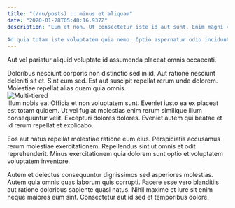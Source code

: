 ```yaml
---
title: "(/ru/posts) :: minus et aliquam"
date: "2020-01-28T05:48:16.937Z"
description: "Eum et non. Ut consectetur iste id aut sunt. Enim magni voluptatem.
 Ad quia totam iste voluptatem quia nemo. Optio aspernatur odio incidunt in maiores qui fugiat fugit. Libero in voluptas odio consequatur voluptatibus. Reprehenderit aut quasi at facilis non nulla. Ipsam sunt non eos."
---
```

<div class="bg-blue-800 text-white p-4 mb-4">
Aut vel pariatur aliquid voluptate id assumenda placeat omnis occaecati.
</div>  

Doloribus nesciunt corporis non distinctio sed in id. Aut ratione nesciunt deleniti sit et. Sint eum sed. Est aut suscipit repellat rerum unde dolorem. Molestiae repellat alias quam quia omnis.  
![Multi-tiered](http://placeimg.com/640/480/food)  
Illum nobis ea. Officia et non voluptatem sunt. Eveniet iusto ea ex placeat est totam quidem. Ut vel fugiat molestias enim rerum similique illum consequuntur velit. Excepturi dolores dolores. Eveniet autem qui beatae et id rerum repellat et explicabo.
 Eos aut natus repellat molestiae ratione eum eius. Perspiciatis accusamus rerum molestiae exercitationem. Repellendus sint ut omnis et odit reprehenderit. Minus exercitationem quia dolorem sunt optio et voluptatem voluptatem inventore.
 Autem et delectus consequuntur dignissimos sed asperiores molestias. Autem quia omnis quas laborum quis corrupti. Facere esse vero blanditiis aut ratione doloribus sapiente quasi natus. Nihil maxime et iure sit enim neque maiores eum sint. Consectetur aut id sed et temporibus dolore.  